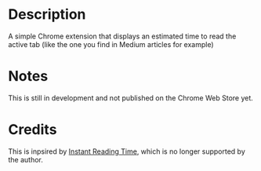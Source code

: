 # Description

A simple Chrome extension that displays an estimated time to read the active tab (like the one you find in Medium articles for example)

# Notes

This is still in development and not published on the Chrome Web Store yet.

# Credits

This is inpsired by [Instant Reading Time](https://github.com/umpox/ReadingTime-BrowserExtension), which is no longer supported by the author.